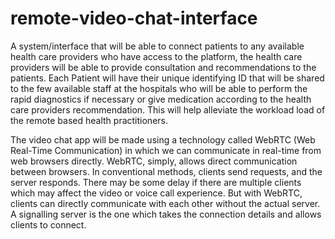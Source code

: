 # remote-video-chat-interface

A system/interface that will be able to connect patients to any available health care providers who have access to the platform, the health care providers will be able to provide consultation and recommendations to the patients. Each Patient will have their unique identifying ID that will be shared to the few available staff at the hospitals who will be able to perform the rapid diagnostics if necessary or give medication according to the health care providers recommendation. This will help alleviate the workload load of the remote based health practitioners.

The video chat app will be made using a technology called WebRTC (Web Real-Time Communication) in which we can communicate in real-time from web browsers directly. WebRTC, simply, allows direct communication between browsers. In conventional methods, clients send requests, and the server responds. There may be some delay if there are multiple clients which may affect the video or voice call experience. But with WebRTC, clients can directly communicate with each other without the actual server. A signalling server is the one which takes the connection details and allows clients to connect.

